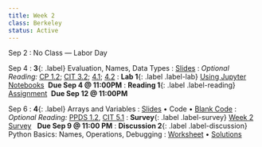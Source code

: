 ```yaml
---
title: Week 2 
class: Berkeley
status: Active
---
```



Sep 2
: No Class — Labor Day

Sep 4
: **3**{: .label} Evaluation, Names, Data Types
  : [Slides](https://docs.google.com/presentation/d/1kGbSrJVYbczIjIdpXfFAKqTfgrsjQ41GXfqa-k0gvts/edit?usp=sharing)
: *Optional Reading:* [CP 1.2](https://www.composingprograms.com/pages/12-elements-of-programming.html); [CIT 3.2](https://inferentialthinking.com/chapters/03/2/Names.html); [4.1](https://www.inferentialthinking.com/chapters/04/1/Numbers.html); [4.2](https://inferentialthinking.com/chapters/04/2/Strings.html)
: **Lab 1**{: .label .label-lab} [Using Jupyter Notebooks](https://datahub.berkeley.edu/hub/user-redirect/git-pull?repo=https%3A%2F%2Fgithub.com%2Fdata-6-berkeley%2Fmaterials-fa24&branch=main&urlpath=tree%2Fmaterials-fa24%2Flabs%2Flab01%2Flab01.ipynb) &nbsp;**Due Sep 4 @ 11:00PM**
: **Reading 1**{: .label .label-reading} [Assignment](https://www.gradescope.com/courses/845265/assignments/4893281) &nbsp;**Due Sep 12 @ 11:00PM**


Sep 6
: **4**{: .label} Arrays and Variables
  : [Slides](https://docs.google.com/presentation/d/1cUxlSsQai5RbFYElLIYOWDT_gOjj5gniAdt1FxpMDc8/edit?usp=sharing) &#8226; Code &#8226; [Blank Code](https://datahub.berkeley.edu/hub/user-redirect/git-pull?repo=https%3A%2F%2Fgithub.com%2Fdata-6-berkeley%2Fmaterials-fa24&branch=main&urlpath=tree%2Fmaterials-fa24%2Flectures%2Flec04%2Flec04-blank.ipynb)
: *Optional Reading:* [PPDS 1.2](https://www.tomasbeuzen.com/python-programming-for-data-science/chapters/chapter1-basics.html#none), [CIT 5.1](https://inferentialthinking.com/chapters/05/1/Arrays.html)
: **Survey**{: .label .label-survey} [Week 2 Survey](https://docs.google.com/forms/d/e/1FAIpQLScVMHQpBgbUIS74sOza-CcUKJ0wWxERQBHogNw09LytIpFvrA/viewform) &nbsp; **Due Sep 9 @ 11:00 PM**
: **Discussion 2**{: .label .label-discussion} Python Basics: Names, Operations, Debugging
  : [Worksheet](https://drive.google.com/file/d/1jdltAlLYa-FTiwKWBEQFiPr9UpymjfD2/view?usp=sharing)
  &#8226; [Solutions](https://drive.google.com/file/d/1mQG7FSAA-NhcrdX5nH7jebAgf6QkKJmi/view?usp=sharing) 
